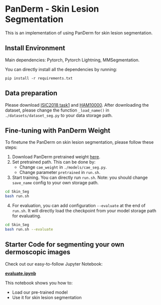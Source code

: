 # PanDerm - Skin Lesion Segmentation

This is an implementation of using PanDerm for skin lesion segmentation. 

## Install Environment

Main dependencies: Pytorch, Pytorch Lightning, MMSegmentation. 

You can directly install all the dependencies by running: 
```
pip install -r requirements.txt
```

## Data preparation

Please download [ISIC2018 task1](https://challenge.isic-archive.com/data/#2018) and [HAM10000](https://www.kaggle.com/datasets/kmader/skin-cancer-mnist-ham10000). After downloading the dataset, please change the function `_load_name()` in `./datasets/dataset_seg.py` to your data storage path. 

## Fine-tuning with PanDerm Weight

To finetune the PanDerm on skin lesion segmentation, please follow these steps: 

1. Download PanDerm pretrained weight [here](https://drive.google.com/file/d/1XHKRk2p-dS1PFQE-xRbOM3yx47i3bXmi/view?usp=sharing). 
2. Set pretrained path. This can be done by:
    * Change `cae_weight` in `./models/cae_seg.py`. 
    * Change parameter `pretrained` in `run.sh`. 
3. Start training. You can directly run `run.sh`. Note: you should change `save_name` config to your own storage path.
```bash
cd Skin_Seg
bash run.sh
```
4. For evaluation, you can add configuration `--evaluate` at the end of `run.sh`. It will directly load the checkpoint from your model storage path for evaluating.
```bash
cd Skin_Seg
bash run.sh --evaluate
```

## Starter Code for segmenting your own dermoscopic images

Check out our easy-to-follow Jupyter Notebook:

[**evaluate.ipynb**](Skin_Seg/evaluate.ipynb)

This notebook shows you how to:
- Load our pre-trained model
- Use it for skin lesion segmentation

